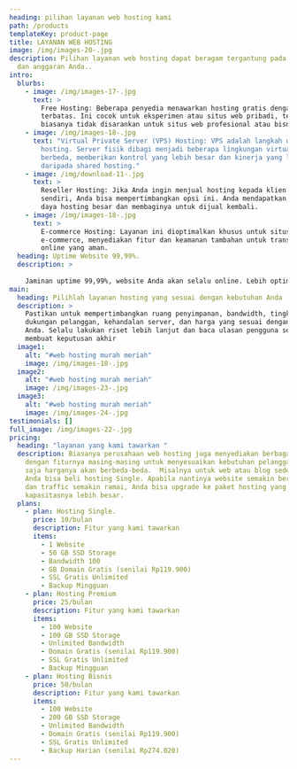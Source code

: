 ```yaml
---
heading: pilihan layanan web hosting kami
path: /products
templateKey: product-page
title: LAYANAN WEB HOSTING
image: /img/images-20-.jpg
description: Pilihan layanan web hosting dapat beragam tergantung pada kebutuhan
  dan anggaran Anda..
intro:
  blurbs:
    - image: /img/images-17-.jpg
      text: >
        Free Hosting: Beberapa penyedia menawarkan hosting gratis dengan fitur
        terbatas. Ini cocok untuk eksperimen atau situs web pribadi, tetapi
        biasanya tidak disarankan untuk situs web profesional atau bisnis.
    - image: /img/images-18-.jpg
      text: "Virtual Private Server (VPS) Hosting: VPS adalah langkah di atas shared
        hosting. Server fisik dibagi menjadi beberapa lingkungan virtual yang
        berbeda, memberikan kontrol yang lebih besar dan kinerja yang lebih baik
        daripada shared hosting."
    - image: /img/download-11-.jpg
      text: >
        Reseller Hosting: Jika Anda ingin menjual hosting kepada klien Anda
        sendiri, Anda bisa mempertimbangkan opsi ini. Anda mendapatkan sumber
        daya hosting besar dan membaginya untuk dijual kembali.
    - image: /img/images-18-.jpg
      text: >
        E-commerce Hosting: Layanan ini dioptimalkan khusus untuk situs web
        e-commerce, menyediakan fitur dan keamanan tambahan untuk transaksi
        online yang aman.
  heading: Uptime Website 99,99%.
  description: >
    
    Jaminan uptime 99,99%, website Anda akan selalu online. Lebih optimal walaupun dalam kondisi trafik tinggi.
main:
  heading: Pilihlah layanan hosting yang sesuai dengan kebutuhan Anda
  description: >
    Pastikan untuk mempertimbangkan ruang penyimpanan, bandwidth, tingkat
    dukungan pelanggan, kehandalan server, dan harga yang sesuai dengan anggaran
    Anda. Selalu lakukan riset lebih lanjut dan baca ulasan pengguna sebelum
    membuat keputusan akhir
  image1:
    alt: "#web hosting murah meriah"
    image: /img/images-18-.jpg
  image2:
    alt: "#web hosting murah meriah"
    image: /img/images-23-.jpg
  image3:
    alt: "#web hosting murah meriah"
    image: /img/images-24-.jpg
testimonials: []
full_image: /img/images-22-.jpg
pricing:
  heading: "layanan yang kami tawarkan "
  description: Biasanya perusahaan web hosting juga menyediakan berbagai paket
    dengan fiturnya masing-masing untuk menyesuaikan kebutuhan pelanggan. Tentu
    saja harganya akan berbeda-beda.  Misalnya untuk web atau blog sederhana,
    Anda bisa beli hosting Single. Apabila nantinya website semakin berkembang
    dan traffic semakin ramai, Anda bisa upgrade ke paket hosting yang
    kapasitasnya lebih besar.
  plans:
    - plan: Hosting Single.
      price: 10/bulan
      description: Fitur yang kami tawarkan
      items:
        - 1 Website
        - 50 GB SSD Storage
        - Bandwidth 100
        - GB Domain Gratis (senilai Rp119.900)
        - SSL Gratis Unlimited
        - Backup Mingguan
    - plan: Hosting Premium
      price: 25/bulan
      description: Fitur yang kami tawarkan
      items:
        - 100 Website
        - 100 GB SSD Storage
        - Unlimited Bandwidth
        - Domain Gratis (senilai Rp119.900)
        - SSL Gratis Unlimited
        - Backup Mingguan
    - plan: Hosting Bisnis
      price: 50/bulan
      description: Fitur yang kami tawarkan
      items:
        - 100 Website
        - 200 GB SSD Storage
        - Unlimited Bandwidth
        - Domain Gratis (senilai Rp119.900)
        - SSL Gratis Unlimited
        - Backup Harian (senilai Rp274.020)
---
```

